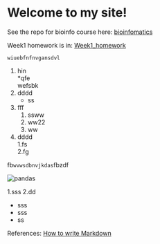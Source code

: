 # Welcome to my site!

See the repo for bioinfo course here:
[bioinfomatics](https://github.com/Hexadra/bioinfo)


Week1 homework is in: [Week1_homework](https://github.com/Hexadra/bioinfo/blob/main/Week1_homework.md)  

	wiuebfnfnvgansdvl
 
1. hin   
  *qfe  
  wefsbk   
3. dddd   
	* ss
5. fff  
    1. ssww
    2. ww22
    3. ww
7. dddd   
    1.fs  
    2.fg  

fb`wvwsdbnvjkdas`fbzdf

![pandas](https://wallpapertag.com/wallpaper/full/c/e/5/230888-cute-tumblr-wallpapers-2560x1600-for-android-tablet.jpg "panda")



1.sss
2.dd

* sss
* sss
* ss


References:
[How to write Markdown](https://github.com/adam-p/markdown-here/wiki/Markdown-Cheatsheet)
